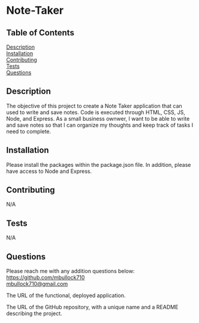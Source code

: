 # Note-Taker

## Table of Contents  
[Description](#Description)  
[Installation](#Installation)   
[Contributing](#Contributing)  
[Tests](#Tests)  
[Questions](#Questions)  

  ## Description

  The objective of this project to create a Note Taker application that can used to write and save notes. Code is executed through HTML, CSS, JS, Node, and Express. As a small business ownwer, I want to be able to write and save notes so that I can organize my thoughts and keep track of tasks I need to complete.

  ## Installation

  Please install the packages within the package.json file. In addition, please have access to Node and Express.

  ## Contributing
  
  N/A

  ## Tests
  
  N/A

  ## Questions

  Please reach me with any addition questions below:<br>
  https://github.com/mbullock710<br>
  mbullock710@gmail.com

The URL of the functional, deployed application.

The URL of the GitHub repository, with a unique name and a README describing the project.
  